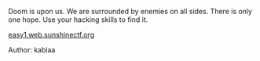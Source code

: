 Doom is upon us. We are surrounded by enemies on all sides. There is only one hope. Use your hacking skills to find it.

[easy1.web.sunshinectf.org](http://easy1.web.sunshinectf.org)

Author: kablaa
